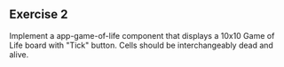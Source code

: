 ## Exercise 2

Implement a app-game-of-life component that displays a 10x10 Game of Life board with "Tick" button.
Cells should be interchangeably dead and alive.
